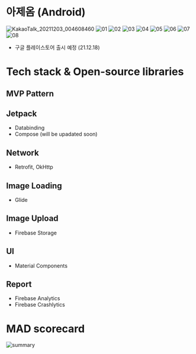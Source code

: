 # 아제옴 (Android)
![KakaoTalk_20211203_004608460](https://user-images.githubusercontent.com/76798309/145388315-5c4adf42-ca50-44bd-9e19-5d7be47f2836.png)
![01](https://user-images.githubusercontent.com/76798309/145388347-92f409a9-620c-46b0-b265-5b2421fb9173.jpg)
![02](https://user-images.githubusercontent.com/76798309/145388351-5d04e4d7-31d9-404c-a628-7868ad0405d1.jpg)
![03](https://user-images.githubusercontent.com/76798309/145388355-34d220ab-b8b6-413a-854f-02d6b1c23196.jpg)
![04](https://user-images.githubusercontent.com/76798309/145388357-a037d2a9-f780-4143-a9b1-50f92fcb501a.jpg)
![05](https://user-images.githubusercontent.com/76798309/145388359-b4258b4f-1a82-4265-8d75-cd1865922271.jpg)
![06](https://user-images.githubusercontent.com/76798309/145388362-30cba17d-091d-4af9-93a4-969facd90fb2.jpg)
![07](https://user-images.githubusercontent.com/76798309/145388364-fa332d21-aa12-4b66-87e6-e2880a9f393a.jpg)
![08](https://user-images.githubusercontent.com/76798309/145388366-a9e67371-f2a2-48d6-89ab-4f7f8b1685ad.jpg)

- 구글 플레이스토어 출시 예정 (21.12.18)


# Tech stack & Open-source libraries
## MVP Pattern
## Jetpack
- Databinding
- Compose (will be upadated soon)

## Network
- Retrofit, OkHttp

## Image Loading 
- Glide

## Image Upload
- Firebase Storage

## UI
- Material Components

## Report
- Firebase Analytics
- Firebase Crashlytics



# MAD scorecard
![summary](https://user-images.githubusercontent.com/76798309/145354472-b3acdeb7-d2f7-4114-97aa-dab266e0a3ab.png)
